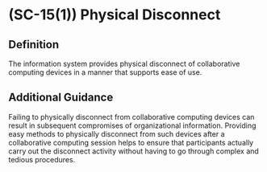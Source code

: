 
# (SC-15(1)) Physical Disconnect

## Definition

The information system provides physical disconnect of collaborative computing devices in a manner that supports ease of use.

## Additional Guidance

Failing to physically disconnect from collaborative computing devices can result in subsequent compromises of organizational information. Providing easy methods to physically disconnect from such devices after a collaborative computing session helps to ensure that participants actually carry out the disconnect activity without having to go through complex and tedious procedures.
